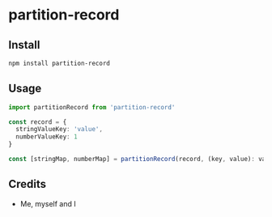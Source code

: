 # partition-record

## Install

```bash
npm install partition-record
```

## Usage

```ts
import partitionRecord from 'partition-record'

const record = {
  stringValueKey: 'value',
  numberValueKey: 1
}

const [stringMap, numberMap] = partitionRecord(record, (key, value): value is string => typeof value === 'string')
```

## Credits

- Me, myself and I

